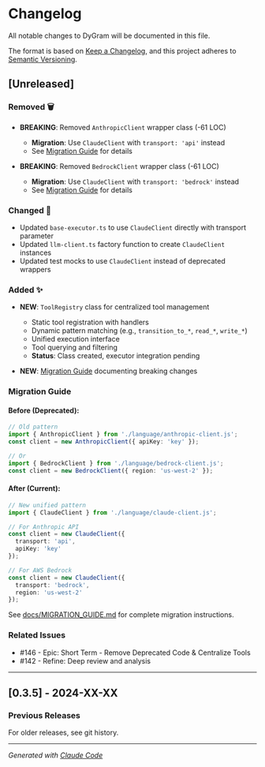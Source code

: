 # Changelog

All notable changes to DyGram will be documented in this file.

The format is based on [Keep a Changelog](https://keepachangelog.com/en/1.0.0/),
and this project adheres to [Semantic Versioning](https://semver.org/spec/v2.0.0.html).

## [Unreleased]

### Removed 🗑️

- **BREAKING**: Removed `AnthropicClient` wrapper class (-61 LOC)
  - **Migration**: Use `ClaudeClient` with `transport: 'api'` instead
  - See [Migration Guide](docs/MIGRATION_GUIDE.md) for details

- **BREAKING**: Removed `BedrockClient` wrapper class (-61 LOC)
  - **Migration**: Use `ClaudeClient` with `transport: 'bedrock'` instead
  - See [Migration Guide](docs/MIGRATION_GUIDE.md) for details

### Changed 🔄

- Updated `base-executor.ts` to use `ClaudeClient` directly with transport parameter
- Updated `llm-client.ts` factory function to create `ClaudeClient` instances
- Updated test mocks to use `ClaudeClient` instead of deprecated wrappers

### Added ✨

- **NEW**: `ToolRegistry` class for centralized tool management
  - Static tool registration with handlers
  - Dynamic pattern matching (e.g., `transition_to_*`, `read_*`, `write_*`)
  - Unified execution interface
  - Tool querying and filtering
  - **Status**: Class created, executor integration pending

- **NEW**: [Migration Guide](docs/MIGRATION_GUIDE.md) documenting breaking changes

### Migration Guide

#### Before (Deprecated):
```typescript
// Old pattern
import { AnthropicClient } from './language/anthropic-client.js';
const client = new AnthropicClient({ apiKey: 'key' });

// Or
import { BedrockClient } from './language/bedrock-client.js';
const client = new BedrockClient({ region: 'us-west-2' });
```

#### After (Current):
```typescript
// New unified pattern
import { ClaudeClient } from './language/claude-client.js';

// For Anthropic API
const client = new ClaudeClient({
  transport: 'api',
  apiKey: 'key'
});

// For AWS Bedrock
const client = new ClaudeClient({
  transport: 'bedrock',
  region: 'us-west-2'
});
```

See [docs/MIGRATION_GUIDE.md](docs/MIGRATION_GUIDE.md) for complete migration instructions.

### Related Issues

- #146 - Epic: Short Term - Remove Deprecated Code & Centralize Tools
- #142 - Refine: Deep review and analysis

---

## [0.3.5] - 2024-XX-XX

### Previous Releases

For older releases, see git history.

---

*Generated with [Claude Code](https://claude.ai/code)*
